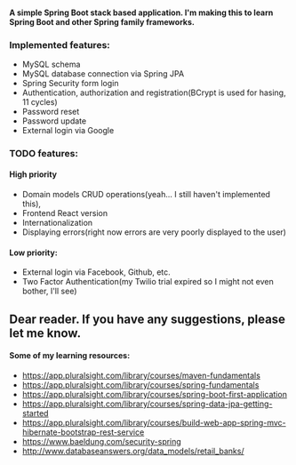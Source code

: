 #### A simple Spring Boot stack based application. I'm making this to learn Spring Boot and other Spring family frameworks.

### Implemented features:
* MySQL schema
* MySQL database connection via Spring JPA
* Spring Security form login
* Authentication, authorization and registration(BCrypt is used for hasing, 11 cycles)
* Password reset
* Password update
* External login via Google

### TODO features:
#### High priority
* Domain models CRUD operations(yeah... I still haven't implemented this),
* Frontend React version
* Internationalization
* Displaying errors(right now errors are very poorly displayed to the user)

#### Low priority:
* External login via Facebook, Github, etc.
* Two Factor Authentication(my Twilio trial expired so I might not even bother, I'll see)

## Dear reader. If you have any suggestions, please let me know.

#### Some of my learning resources:
* https://app.pluralsight.com/library/courses/maven-fundamentals
* https://app.pluralsight.com/library/courses/spring-fundamentals
* https://app.pluralsight.com/library/courses/spring-boot-first-application
* https://app.pluralsight.com/library/courses/spring-data-jpa-getting-started
* https://app.pluralsight.com/library/courses/build-web-app-spring-mvc-hibernate-bootstrap-rest-service
* https://www.baeldung.com/security-spring
* http://www.databaseanswers.org/data_models/retail_banks/
